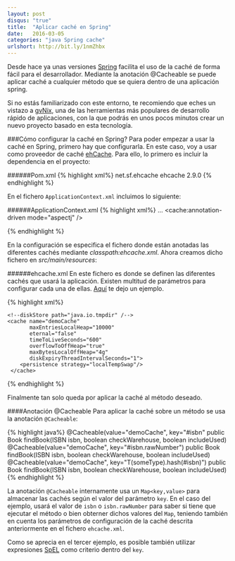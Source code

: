 ```yaml
---
layout: post
disqus: "true"
title:  "Aplicar caché en Spring"
date:   2016-03-05
categories: "java Spring cache"
urlshort: http://bit.ly/1nmZhbx
---
```


Desde hace ya unas versiones [Spring](https://spring.io/) facilita el uso de la caché de forma fácil para el desarrollador. Mediante la anotación @Cacheable se puede aplicar caché a cualquier método que se quiera dentro de una aplicación spring.

Si no estás familiarizado con este entorno, te recomiendo que eches un vistazo a [gvNix](http://www.gvnix.org/), una de las herramientas más populares de desarrollo rápido de aplicaciones, con la que podrás en unos pocos minutos crear un nuevo proyecto basado en esta tecnología.

###Cómo configurar la caché en Spring?
Para poder empezar a usar la caché en Spring, primero hay que configurarla. En este caso, voy a usar como proveedor de caché [ehCache](http://www.ehcache.org/). Para ello, lo primero es incluir la dependencia en el proyecto:

######Pom.xml
{% highlight xml%}
<dependency>
    <groupId>net.sf.ehcache</groupId>
    <artifactId>ehcache</artifactId>
    <version>2.9.0</version>
</dependency>
{% endhighlight %}

En el fichero ```ApplicationContext.xml``` incluimos lo siguiente:

######ApplicationContext.xml
{% highlight xml%}
  <beans  xmlns:cache="http://www.springframework.org/schema/cache"  xsi:schemaLocation="http://www.springframework.org/schema/cache http://www.springframework.org/schema/cache/spring-cache.xsd">
    ...
    <cache:annotation-driven mode="aspectj" />
     <bean id="cacheManager" class="org.springframework.cache.ehcache.EhCacheCacheManager">
    <property name="cacheManager" ref="ehcache" />
    </bean>
    <bean id="ehcache" class="org.springframework.cache.ehcache.EhCacheManagerFactoryBean">
        <property name="configLocation" value="classpath:ehcache.xml"/>
    </bean>

{% endhighlight %}

En la configuración se especifica el fichero donde están anotadas las diferentes cachés mediante _classpath:ehcache.xml_. Ahora creamos dicho fichero en _src/main/resources_:

######ehcache.xml
En este fichero es donde se definen las diferentes cachés que usará la aplicación. Existen multitud de parámetros para configurar cada una de ellas. [Aquí](http://www.ehcache.org/ehcache.xml) te dejo un ejemplo.

{% highlight xml%}
<ehcache xmlns:xsi="http://www.w3.org/2001/XMLSchema-instance"
    xsi:noNamespaceSchemaLocation="ehcache.xsd"
    updateCheck="false"
    monitoring="off"
    dynamicConfig="true"
    maxBytesLocalHeap="100M">

    <!--diskStore path="java.io.tmpdir" /-->
    <cache name="demoCache"
           maxEntriesLocalHeap="10000"
           eternal="false"
           timeToLiveSeconds="600"
           overflowToOffHeap="true"
           maxBytesLocalOffHeap="4g"
           diskExpiryThreadIntervalSeconds="1">
        <persistence strategy="localTempSwap"/>
     </cache>
</ehcache>
{% endhighlight %}

Finalmente tan solo queda por aplicar la caché al método deseado.

####Anotación @Cacheable
Para aplicar la caché sobre un método se usa la anotación ```@Cacheable```:

{% highlight java%}
@Cacheable(value="demoCache", key="#isbn"
public Book findBook(ISBN isbn, boolean checkWarehouse, boolean includeUsed)
@Cacheable(value="demoCache", key="#isbn.rawNumber")
public Book findBook(ISBN isbn, boolean checkWarehouse, boolean includeUsed)
@Cacheable(value="demoCache", key="T(someType).hash(#isbn)")
public Book findBook(ISBN isbn, boolean checkWarehouse, boolean includeUsed)
{% endhighlight %}

La anotación ```@Cacheable``` internamente usa un ```Map<key,value>``` para almacenar las cachés según el valor del parámetro ```key```. En el caso del ejemplo, usará el valor de ```isbn``` o ```isbn.rawNumber``` para saber si tiene que ejecutar el método o bien obterner dichos valores del ```Map```, teniendo también en cuenta los parámetros de configuración de la caché descrita anteriormente en el fichero ```ehcache.xml```.

Como se aprecia en el tercer ejemplo, es posible también utilizar expresiones [SpEL](http://docs.spring.io/spring/docs/3.2.13.RELEASE/spring-framework-reference/htmlsingle/#expressions) como criterio dentro del ```key```.
